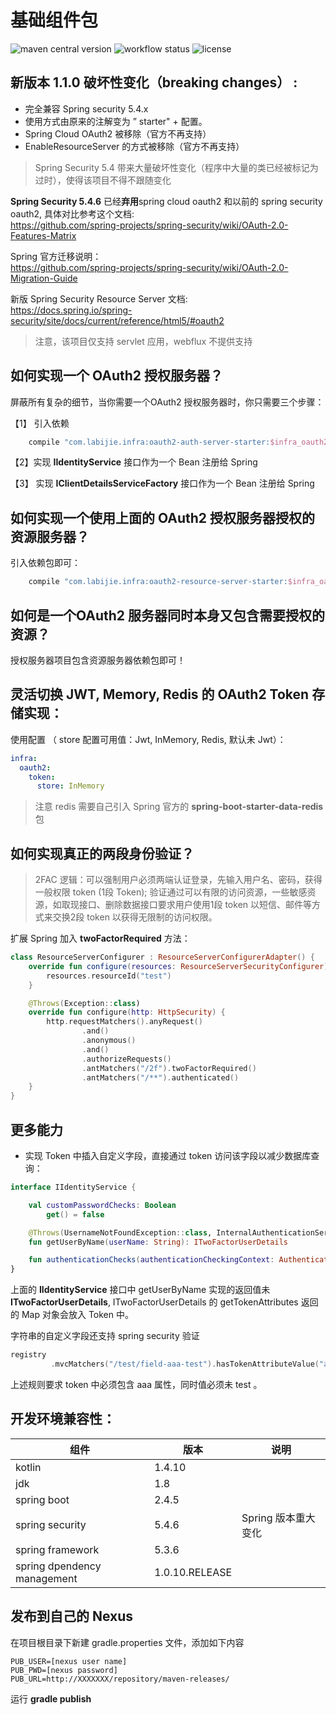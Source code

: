 # 基础组件包

![maven central version](https://img.shields.io/maven-central/v/com.labijie.infra/oauth2-starter?style=flat-square)
![workflow status](https://img.shields.io/github/workflow/status/hongque-pro/infra-oauth2/Gradle%20Build%20And%20Release?label=CI%20publish&style=flat-square)
![license](https://img.shields.io/github/license/hongque-pro/infra-oauth2?style=flat-square)

## 新版本 1.1.0 破坏性变化（breaking changes） :

- 完全兼容 Spring security 5.4.x
- 使用方式由原来的注解变为 ” starter" + 配置。
- Spring Cloud OAuth2 被移除（官方不再支持）
- EnableResourceServer 的方式被移除（官方不再支持）

> Spring Security 5.4 带来大量破坏性变化（程序中大量的类已经被标记为过时），使得该项目不得不跟随变化

**Spring Security 5.4.6** 已经**弃用**spring cloud oauth2 和以前的 spring security oauth2, 具体对比参考这个文档:   
https://github.com/spring-projects/spring-security/wiki/OAuth-2.0-Features-Matrix


Spring 官方迁移说明：   
https://github.com/spring-projects/spring-security/wiki/OAuth-2.0-Migration-Guide

新版 Spring Security Resource Server 文档:   
https://docs.spring.io/spring-security/site/docs/current/reference/html5/#oauth2   

> 注意，该项目仅支持 servlet 应用，webflux 不提供支持

## 如何实现一个 OAuth2 授权服务器？
屏蔽所有复杂的细节，当你需要一个OAuth2 授权服务器时，你只需要三个步骤：

【1】 引入依赖
```groovy
    compile "com.labijie.infra:oauth2-auth-server-starter:$infra_oauth2_version"
```
【2】实现 **IIdentityService** 接口作为一个 Bean 注册给 Spring   

【3】 实现 **IClientDetailsServiceFactory** 接口作为一个 Bean 注册给 Spring   


## 如何实现一个使用上面的 OAuth2 授权服务器授权的资源服务器？
引入依赖包即可：

```groovy
    compile "com.labijie.infra:oauth2-resource-server-starter:$infra_oauth2_version"
```


## 如何是一个OAuth2 服务器同时本身又包含需要授权的资源？   
授权服务器项目包含资源服务器依赖包即可！

## 灵活切换 JWT, Memory, Redis 的 OAuth2 Token 存储实现：
使用配置 （ store 配置可用值：Jwt,  InMemory, Redis, 默认未 Jwt）：   
```yaml
infra:
  oauth2:
    token:
      store: InMemory 
```

> 注意 redis 需要自己引入 Spring 官方的 **spring-boot-starter-data-redis** 包

## 如何实现真正的两段身份验证？

> 2FAC 逻辑：可以强制用户必须两端认证登录，先输入用户名、密码，获得一般权限 token (1段 Token);
> 验证通过可以有限的访问资源，一些敏感资源，如取现接口、删除数据接口要求用户使用1段 token 以短信、邮件等方式来交换2段 token 以获得无限制的访问权限。

扩展 Spring 加入 **twoFactorRequired** 方法：
```kotlin
class ResourceServerConfigurer : ResourceServerConfigurerAdapter() {
    override fun configure(resources: ResourceServerSecurityConfigurer) {
        resources.resourceId("test")
    }

    @Throws(Exception::class)
    override fun configure(http: HttpSecurity) {
        http.requestMatchers().anyRequest()
                .and()
                .anonymous()
                .and()
                .authorizeRequests()
                .antMatchers("/2f").twoFactorRequired()
                .antMatchers("/**").authenticated()
    }
}
```

## 更多能力

- 实现 Token 中插入自定义字段，直接通过 token 访问该字段以减少数据库查询：
```kotlin
interface IIdentityService {

    val customPasswordChecks: Boolean
        get() = false

    @Throws(UsernameNotFoundException::class, InternalAuthenticationServiceException::class)
    fun getUserByName(userName: String): ITwoFactorUserDetails

    fun authenticationChecks(authenticationCheckingContext: AuthenticationCheckingContext): SignInResult
}
```   
上面的 **IIdentityService** 接口中 getUserByName 实现的返回值未 **ITwoFactorUserDetails**,  ITwoFactorUserDetails 的 getTokenAttributes 返回的 Map 对象会放入 Token 中。

字符串的自定义字段还支持 spring security 验证

```kotlin
registry
         .mvcMatchers("/test/field-aaa-test").hasTokenAttributeValue("aaa", "test")
```

上述规则要求 token 中必须包含 aaa 属性，同时值必须未 test 。

## 开发环境兼容性：

|组件|版本|说明|
|--------|--------|--------|
|   kotlin    |      1.4.10    |           |
|   jdk    |      1.8   |           |
|   spring boot    |      2.4.5    |           |
|   spring security    |     5.4.6    |      Spring 版本重大变化     |
|   spring framework    |      5.3.6   |           |
|   spring dpendency management    |      1.0.10.RELEASE    |           |

## 发布到自己的 Nexus

在项目根目录下新建 gradle.properties 文件，添加如下内容

```text
PUB_USER=[nexus user name]
PUB_PWD=[nexus password]
PUB_URL=http://XXXXXXX/repository/maven-releases/
```
运行  **gradle publish**
